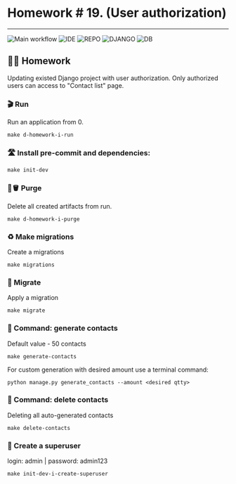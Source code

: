 # Homework # 19. (User authorization)

---
![Main workflow](https://github.com/hillel-i-python-pro-i-2022-08-26/homework__django__V.Marakhovskyi/actions/workflows/main-workflow.yml/badge.svg?branch=login_and_auth)
![IDE](https://img.shields.io/badge/PyCharm-000000.svg?&style=for-the-badge&logo=PyCharm&logoColor=white)
![REPO](https://img.shields.io/badge/GitHub-100000?style=for-the-badge&logo=github&logoColor=white)
![DJANGO](https://img.shields.io/badge/Django-092E20?style=for-the-badge&logo=django&logoColor=white)
![DB](https://img.shields.io/badge/PostgreSQL-316192?style=for-the-badge&logo=postgresql&logoColor=white)
## 👨‍💻 Homework

Updating existed Django project with user authorization.
Only authorized users can access to "Contact list" page.

### 🎬 Run

Run an application from 0.

```shell
make d-homework-i-run
```

### 🛣️ Install pre-commit and dependencies:
```shell
make init-dev
```


### 🧽🪣 Purge

Delete all created artifacts from run.

```shell
make d-homework-i-purge
```
### ♻️ Make migrations

Create a migrations

```shell
make migrations
```
### 💾 Migrate

Apply a migration

```shell
make migrate
```
### 📗 Command: generate contacts

Default value - 50 contacts

```shell
make generate-contacts
```
For custom generation with desired amount use a terminal command:
```shell
python manage.py generate_contacts --amount <desired qtty>
```
### 📕 Command: delete contacts

Deleting all auto-generated contacts

```shell
make delete-contacts
```
### 🦸 Create a superuser
login: admin | password: admin123

```shell
make init-dev-i-create-superuser
```